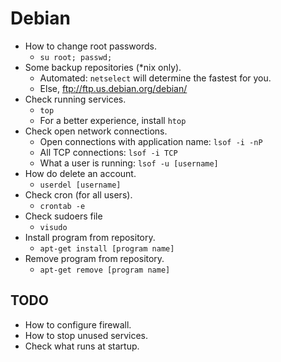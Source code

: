 # Debian
* How to change root passwords.
	* `su root; passwd;`
* Some backup repositories (\*nix only).
	* Automated: `netselect` will determine the fastest for you.
	* Else, <ftp://ftp.us.debian.org/debian/>
* Check running services.
	* `top`
	* For a better experience, install `htop`
* Check open network connections.
	* Open connections with application name: `lsof -i -nP`
	* All TCP connections: `lsof -i TCP`
	* What a user is running: `lsof -u [username]`
* How do delete an account.
	* `userdel [username]`
* Check cron (for all users).
	* `crontab -e`
* Check sudoers file
	* `visudo`
* Install program from repository.
	* `apt-get install [program name]`
* Remove program from repository.
	* `apt-get remove [program name]`

## TODO
* How to configure firewall.
* How to stop unused services.
* Check what runs at startup.
